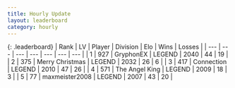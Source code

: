 ```yaml
---
title: Hourly Update
layout: leaderboard
category: hourly
---
```


{: .leaderboard}
| Rank | LV | Player | Division | Elo | Wins | Losses |
| --- | --- | --- | --- | --- | --- | --- |
| <span data-change="1">1</span> | 927 | <span title="ID: 315148">GryphonEX</span> | LEGEND | <span data-change="9">2040</span> | <span data-change="1">44</span> | <span data-change="0">19</span> |
| <span data-change="-1">2</span> | 375 | <span title="ID: 382502">Merry Christmas</span> | LEGEND | <span data-change="0">2032</span> | <span data-change="0">26</span> | <span data-change="0">6</span> |
| <span data-change="1">3</span> | 417 | <span title="ID: 539711">Connection</span> | LEGEND | <span data-change="1">2010</span> | <span data-change="2">47</span> | <span data-change="1">26</span> |
| <span data-change="-1">4</span> | 571 | <span title="ID: 547162">The Angel King</span> | LEGEND | <span data-change="0">2009</span> | <span data-change="0">18</span> | <span data-change="0">3</span> |
| <span data-change="0">5</span> | 77 | <span title="ID: 410122">maxmeister2008</span> | LEGEND | <span data-change="0">2007</span> | <span data-change="0">43</span> | <span data-change="0">20</span> |